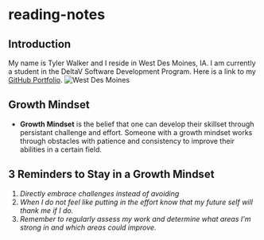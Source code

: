 # reading-notes

## Introduction
  My name is Tyler Walker and I reside in West Des Moines, IA. I am currently a student in the DeltaV Software Development Program. Here is a link to my [GitHub Portfolio](https://github.com/wtwalker1).
  ![West Des Moines](https://user-images.githubusercontent.com/93832158/141010427-b551fb7e-832c-4ca5-83ca-a56659dfb05c.png)

## Growth Mindset
  - **Growth Mindset** is the belief that one can develop their skillset through persistant challenge and effort. Someone with a growth mindset works through obstacles with patience and consistency to improve their abilities in a certain field. 
  
  ## 3 Reminders to Stay in a Growth Mindset
  1. *Directly embrace challenges instead of avoiding*
  2. *When I do not feel like putting in the effort know that my future self will thank me if I do.*
  3. *Remember to regularly assess my work and determine what areas I'm strong in and which areas could improve.*
